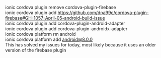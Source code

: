 ionic cordova plugin remove cordova-plugin-firebase
<br/>
ionic cordova plugin add https://github.com/dpa99c/cordova-plugin-firebase#GH-1057-April-05-android-build-issue
<br/>
ionic cordova plugin add cordova-plugin-android-adapter
<br/>
ionic cordova plugin add cordova-plugin-androidx-adapter
<br/>
ionic cordova platform rm android
<br/>
ionic cordova platform add android@8.0.0
<br/>
This has solved my issues for today, most likely because it uses an older version of the firebase plugin

